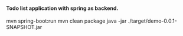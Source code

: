 #### Todo list application with spring as backend.

mvn spring-boot:run
mvn clean package
java -jar ./target/demo-0.0.1-SNAPSHOT.jar